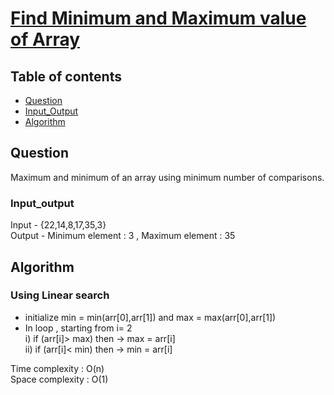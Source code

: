 # [Find Minimum and Maximum value of Array](https://www.geeksforgeeks.org/maximum-and-minimum-in-an-array/)

## Table of contents

- [Question](#question)
- [Input_Output](#input_output)
- [Algorithm](#algorithm)

## Question
Maximum and minimum of an array using minimum number of comparisons. </br>


### Input_output
Input - {22,14,8,17,35,3} </br>
Output - Minimum element : 3 , Maximum element : 35

## Algorithm

### Using Linear search
- initialize min = min(arr[0],arr[1]) and max = max(arr[0],arr[1])
- In loop , starting from i= 2 </br>
i) if (arr[i]> max) then -> max = arr[i] </br>
ii) if (arr[i]< min) then -> min = arr[i] </br>

Time complexity : O(n) </br>
Space complexity : O(1)